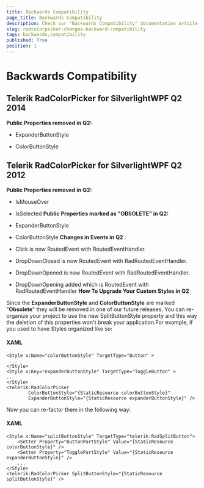 ```yaml
---
title: Backwards Compatibility
page_title: Backwards Compatibility
description: Check our "Backwards Compatibility" documentation article for the RadColorPicker WPF control.
slug: radcolorpicker-changes-backward-compatibility
tags: backwards,compatibility
published: True
position: 1
---
```


# Backwards Compatibility

## Telerik RadColorPicker for SilverlightWPF Q2 2014

__Public Properties removed in Q2:__

* ExpanderButtonStyle

* ColorButtonStyle

## Telerik RadColorPicker for SilverlightWPF Q2 2012

__Public Properties removed in Q2:__

* IsMouseOver

* IsSelected __Public Properties marked as "OBSOLETE" in Q2:__

* ExpanderButtonStyle

* ColorButtonStyle __Changes in Events in Q2__ :

* Click is now RoutedEvent with RoutedEventHandler.

* DropDownClosed is now RoutedEvent with RadRoutedEventHandler.

* DropDownOpened is now RoutedEvent with RadRoutedEventHandler.

* DropDownOpening added which is RoutedEvent with RadRoutedEventHandler __How To Upgrade Your Custom Styles in Q2__

Since the __ExpanderButtonStyle__ and __ColorButtonStyle__ are marked "__Obsolete__" they will be removed in one of our future releases. You can re-organize your project to use the new SplitButtonStyle property and this way the deletion of this properties won't break your application.For example, if you used to have Styles organized like so:

#### XAML
    <Style x:Name="colorButtonStyle" TargetType="Button" >
     ...
    </Style>
    <Style x:Key="expanderButtonStyle" TargetType="ToggleButton" >
    ...
    </Style>
    <telerik:RadColorPicker 
            ColorButtonStyle="{StaticResource colorButtonStyle}"
            ExpanderButtonStyle="{StaticResource expanderButtonStyle}" />            
            
Now you can re-factor them in the following way:
        	
#### XAML
	<Style x:Name="splitButtonStyle" TargetType="telerik:RadSplitButton">
        <Setter Property="ButtonPartStyle" Value="{StaticResource colorButtonStyle}" />
        <Setter Property="TogglePartStyle" Value="{StaticResource expanderButtonStyle}" />
        ...
	</Style>
	<telerik:RadColorPicker SplitButtonStyle="{StaticResource splitButtonStyle}" />